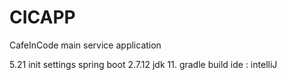 # CICAPP
CafeInCode main service application

5.21 init
settings
spring boot 2.7.12
jdk 11.
gradle build
ide : intelliJ
